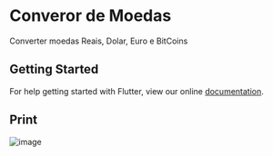 # Converor de Moedas

Converter moedas Reais, Dolar, Euro e BitCoins

## Getting Started

For help getting started with Flutter, view our online
[documentation](https://flutter.io/).

## Print
![image](https://user-images.githubusercontent.com/5832193/47954006-ba96c700-df63-11e8-84a6-7fdbf83222de.png)

